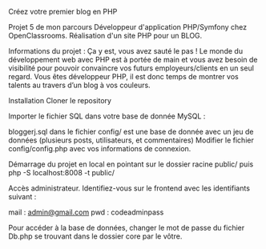 Créez votre premier blog en PHP

Projet 5 de mon parcours Développeur d'application PHP/Symfony chez OpenClassrooms. Réalisation d'un site PHP pour un BLOG.

Informations du projet :
Ça y est, vous avez sauté le pas ! Le monde du développement web avec PHP est à portée de main et vous avez besoin de visibilité pour pouvoir convaincre vos futurs employeurs/clients en un seul regard. Vous êtes développeur PHP, il est donc temps de montrer vos talents au travers d’un blog à vos couleurs.

Installation
Cloner le repository

Importer le fichier SQL dans votre base de donnée MySQL :

bloggerj.sql dans le fichier config/ est une base de donnée avec un jeu de données (plusieurs posts, utilisateurs, et commentaires)
Modifier le fichier config/config.php avec vos informations de connexion.

Démarrage du projet en local en pointant sur le dossier racine public/ puis php -S localhost:8008 -t public/

Accès administrateur. Identifiez-vous sur le frontend avec les identifiants suivant :

mail : admin@gmail.com
pwd : codeadminpass

Pour accéder à la base de données, changer le mot de passe du fichier Db.php
se trouvant dans le dossier core par le vôtre.